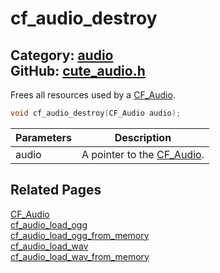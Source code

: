 [](../header.md ':include')

# cf_audio_destroy

Category: [audio](/api_reference?id=audio)  
GitHub: [cute_audio.h](https://github.com/RandyGaul/cute_framework/blob/master/include/cute_audio.h)  
---

Frees all resources used by a [CF_Audio](/audio/cf_audio.md).

```cpp
void cf_audio_destroy(CF_Audio audio);
```

Parameters | Description
--- | ---
audio | A pointer to the [CF_Audio](/audio/cf_audio.md).

## Related Pages

[CF_Audio](/audio/cf_audio.md)  
[cf_audio_load_ogg](/audio/cf_audio_load_ogg.md)  
[cf_audio_load_ogg_from_memory](/audio/cf_audio_load_ogg_from_memory.md)  
[cf_audio_load_wav](/audio/cf_audio_load_wav.md)  
[cf_audio_load_wav_from_memory](/audio/cf_audio_load_wav_from_memory.md)  
